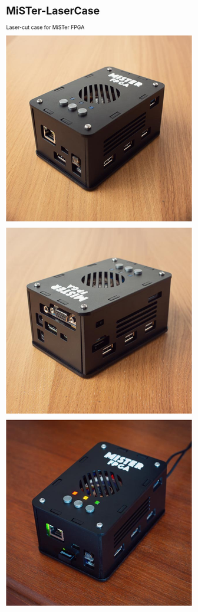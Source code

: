 # MiSTer-LaserCase
Laser-cut case for MiSTer FPGA

![Case Front View](/Images/MiSTer_LaserCase_Front_640.jpg)

![Case Back View](/Images/MiSTer_LaserCase_Back_640.jpg)

![Case Powered View](/Images/MiSTer_LaserCase_Powered_640.jpg)
